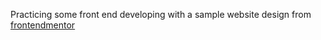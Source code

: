 Practicing some front end developing with a sample website design from [frontendmentor](https://www.frontendmentor.io/challenges/easybank-landing-page-WaUhkoDN)
